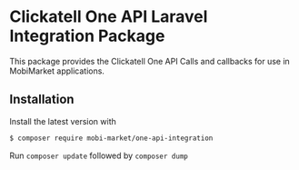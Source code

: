 # Clickatell One API Laravel Integration Package
This package provides the Clickatell One API Calls and callbacks for use in MobiMarket applications.

## Installation
Install the latest version with
```bash
$ composer require mobi-market/one-api-integration
```
Run ```composer update``` followed by ```composer dump```
